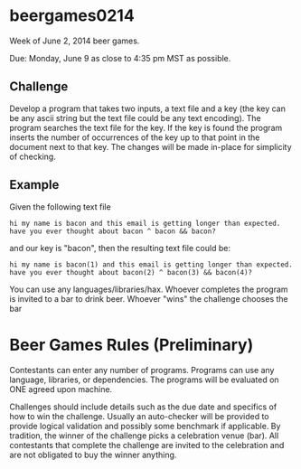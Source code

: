 beergames0214
=============

Week of June 2, 2014 beer games.

Due: Monday, June 9 as close to 4:35 pm MST as possible.

Challenge
-----
Develop a program that takes two inputs, a text file and a key (the key can be any ascii string but the text file could be any text encoding). The program searches the text file for the key. If the key is found the program inserts the number of occurrences of the key up to that point in the document next to that key. The changes will be made in-place for simplicity of checking.

Example
-----
Given the following text file

    hi my name is bacon and this email is getting longer than expected. have you ever thought about bacon ^ bacon && bacon?

and our key is "bacon", then the resulting text file could be:

    hi my name is bacon(1) and this email is getting longer than expected. have you ever thought about bacon(2) ^ bacon(3) && bacon(4)?

You can use any languages/libraries/hax. Whoever completes the program is invited to a bar to drink beer. Whoever "wins" the challenge chooses the bar

Beer Games Rules (Preliminary)
====
Contestants can enter any number of programs. Programs can use any language, libraries, or dependencies. The programs will be evaluated on ONE agreed upon machine. 

Challenges should include details such as the due date and specifics of how to win the challenge. Usually an auto-checker will be provided to provide logical validation and possibly some benchmark if applicable. By tradition, the winner of the challenge picks a celebration venue (bar). All contestants that complete the challenge are invited to the celebration and are not obligated to buy the winner anything. 
